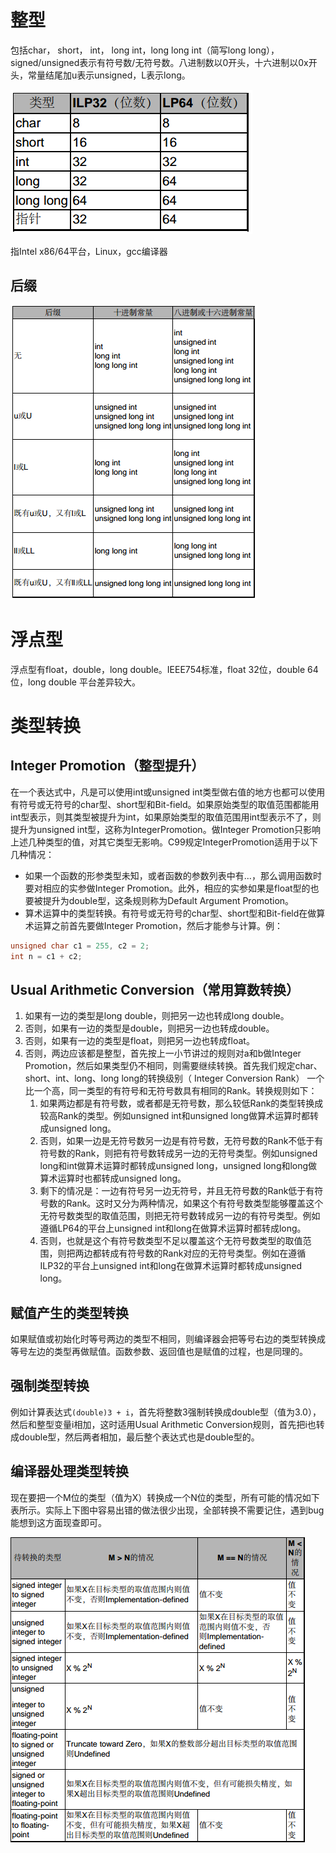 # 整型

包括char， short， int， long int，long long int（简写long long），signed/unsigned表示有符号数/无符号数。八进制数以0开头，十六进制以0x开头，常量结尾加u表示unsigned，L表示long。

![](res/1.png)

指Intel x86/64平台，Linux，gcc编译器

## 后缀

![](res/2.png)

# 浮点型

浮点型有float，double，long double。IEEE754标准，float 32位，double 64位，long double 平台差异较大。

# 类型转换

## Integer Promotion（整型提升）

在一个表达式中，凡是可以使用int或unsigned int类型做右值的地方也都可以使用有符号或无符号的char型、short型和Bit-field。如果原始类型的取值范围都能用int型表示，则其类型被提升为int，如果原始类型的取值范围用int型表示不了，则提升为unsigned int型，这称为IntegerPromotion。做Integer Promotion只影响上述几种类型的值，对其它类型无影响。C99规定IntegerPromotion适用于以下几种情况：

* 如果一个函数的形参类型未知，或者函数的参数列表中有...，那么调用函数时要对相应的实参做Integer Promotion。此外，相应的实参如果是float型的也要被提升为double型，这条规则称为Default Argument Promotion。
* 算术运算中的类型转换。有符号或无符号的char型、short型和Bit-field在做算术运算之前首先要做Integer Promotion，然后才能参与计算。例：

```c
unsigned char c1 = 255, c2 = 2;
int n = c1 + c2;
```

## Usual Arithmetic Conversion（常用算数转换）

1. 如果有一边的类型是long double，则把另一边也转成long double。
2. 否则，如果有一边的类型是double，则把另一边也转成double。
3. 否则，如果有一边的类型是float，则把另一边也转成float。
4. 否则，两边应该都是整型，首先按上一小节讲过的规则对a和b做Integer Promotion，然后如果类型仍不相同，则需要继续转换。首先我们规定char、short、int、long、long long的转换级别（ Integer Conversion Rank） 一个比一个高，同一类型的有符号和无符号数具有相同的Rank。转换规则如下：
    1. 如果两边都是有符号数，或者都是无符号数，那么较低Rank的类型转换成较高Rank的类型。例如unsigned int和unsigned long做算术运算时都转成unsigned long。
    2. 否则，如果一边是无符号数另一边是有符号数，无符号数的Rank不低于有符号数的Rank，则把有符号数转成另一边的无符号类型。例如unsigned long和int做算术运算时都转成unsigned long，unsigned long和long做算术运算时也都转成unsigned long。
    3. 剩下的情况是：一边有符号另一边无符号，并且无符号数的Rank低于有符号数的Rank。这时又分为两种情况，如果这个有符号数类型能够覆盖这个无符号数类型的取值范围，则把无符号数转成另一边的有符号类型。例如遵循LP64的平台上unsigned int和long在做算术运算时都转成long。
    4. 否则，也就是这个有符号数类型不足以覆盖这个无符号数类型的取值范围，则把两边都转成有符号数的Rank对应的无符号类型。例如在遵循ILP32的平台上unsigned int和long在做算术运算时都转成unsigned long。

## 赋值产生的类型转换

如果赋值或初始化时等号两边的类型不相同，则编译器会把等号右边的类型转换成等号左边的类型再做赋值。函数参数、返回值也是赋值的过程，也是同理的。

## 强制类型转换

例如计算表达式`(double)3 + i`，首先将整数3强制转换成double型（值为3.0），然后和整型变量i相加，这时适用Usual Arithmetic Conversion规则，首先把i也转成double型，然后两者相加，最后整个表达式也是double型的。

## 编译器处理类型转换

现在要把一个M位的类型（值为X）转换成一个N位的类型，所有可能的情况如下表所示。实际上下图中容易出错的做法很少出现，全部转换不需要记住，遇到bug能想到这方面现查即可。

![](res/3.png)
